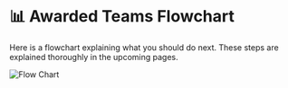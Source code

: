 # 📊 __Awarded Teams Flowchart__

Here is a flowchart explaining what you should do next. These steps are explained thoroughly in the upcoming pages.

![Flow Chart](flowchart1.avif)